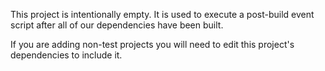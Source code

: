 This project is intentionally empty.  It is used to execute a post-build event script after all of our dependencies have been built.

If you are adding non-test projects you will need to edit this project's dependencies to include it.